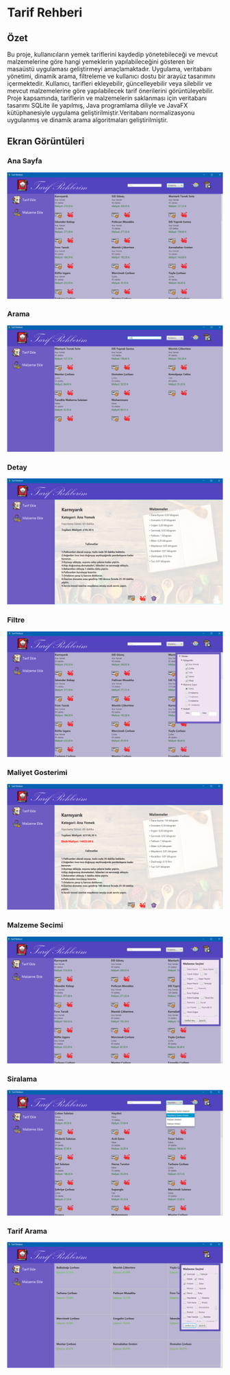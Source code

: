 # Tarif Rehberi


## Özet 

Bu proje, kullanıcıların yemek tariflerini
kaydedip yönetebileceği ve mevcut malzemelerine
göre hangi yemeklerin yapılabileceğini gösteren bir
masaüstü uygulaması geliştirmeyi amaçlamaktadır.
Uygulama, veritabanı yönetimi, dinamik arama,
filtreleme ve kullanıcı dostu bir arayüz tasarımını
içermektedir. Kullanıcı, tarifleri ekleyebilir,
güncelleyebilir veya silebilir ve mevcut
malzemelerine göre yapılabilecek tarif önerilerini
görüntüleyebilir. Proje kapsamında, tariflerin ve
malzemelerin saklanması için veritabanı tasarımı
SQLite ile yapılmış, Java programlama diliyle ve
JavaFX kütüphanesiyle uygulama
geliştirilmiştir.Veritabanı normalizasyonu
uygulanmış ve dinamik arama algoritmaları
geliştirilmiştir.

## Ekran Görüntüleri 


### Ana Sayfa
![Ana Sayfa](./screenshots/Anasayfa.png)

### Arama
![Arama](./screenshots/Arama.png)

### Detay
![Detay](./screenshots/Detay.png)

### Filtre
![Filtre](./screenshots/Filtre.png)

### Maliyet Gosterimi
![Maliyet](./screenshots/Maliyet.png)

### Malzeme Secimi
![MalzemeSecimi](./screenshots/MalzemeSecimi.png)

### Siralama
![Siralama](./screenshots/Siralama.png)

### Tarif Arama
![TarifArama](./screenshots/TarifArama.png)
